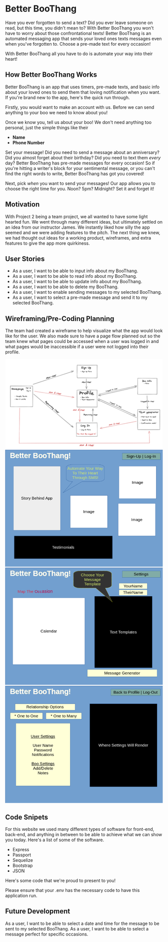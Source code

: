 # Better BooThang
Have you ever forgotten to send a text? Did you ever leave someone on read, but this time, you didn't mean to? With Better BooThang you won't have to worry about those confrontational texts! Better BooThang is an automated messaging app that sends your loved ones texts messages even when you've forgotten to. Choose a pre-made text for every occasion!

<!-- Commented out for Feasibilty Check -->
<!-- - Birthdays
- Anniversaries
- Holidays
- Everyday
- And so many more! -->

With Better BooThang all you have to do is automate your way into their heart!

## How Better BooThang Works
Better BooThang is an app that uses timers, pre-made texts, and basic info about your loved ones to send them that loving notification when you want. If you're brand new to the app, here's the quick run through.

Firstly, you would want to make an account with us. Before we can send anything to your boo we need to know about you!

Once we know you, tell us about your boo! We don't need anything too personal, just the simple things like their 
- **Name**
- **Phone Number**
<!-- Commented Out until we reach a soft MVP -->
<!-- - Birthday
- The day you two said "okay" to dating each other -->

Set your message! Did you need to send a message about an anniversary? Did you almost forget about their birthday? Did you need to text them *every* day? Better BooThang has pre-made messages for every occasion! So if you're hitting a writer's block for your sentimental message, or you can't find the right words to write, Better BooThang has got you covered!

Next, pick *when* you want to send your messages! Our app allows you to choose the right time for you. Noon? 5pm? Midnight? Set it and forget it!
<!-- Save specificity for AFTER MVP (Feasibility Check) -->
<!-- - A specific date of the year
- A special day of the month
- A certain day of the week
- Every single day. -->



## Motivation
With Project 2 being a team project, we all wanted to have some light hearted fun. We went through many different ideas, but ultimately settled on an idea from our instructor James. We instantly liked how silly the app seemed and we were adding features to the pitch. The next thing we knew, we had thought out ideas for a working product, wireframes, and extra features to give the app more quirkiness.

## User Stories
- As a user, I want to be able to input info about my BooThang.
- As a user, I want to be able to read info about my BooThang.
- As a user, I want to be able to update info about my BooThang.
- As a user, I want to be able to delete my BooThang.
- As a user, I want to enable sending messages to my selected BooThang.
- As a user, I want to select a pre-made message and send it to my selected BooThang.

## Wireframing/Pre-Coding Planning
The team had created a wireframe to help visualize what the app would look like for the user. We also made sure to have a page flow planned out so the team knew what pages could be accessed when a user was logged in and what pages would be inaccessible if a user were not logged into their profile.

![PageFlow](public/images/PageFlow.png)
![HomePage](public/images/BBTHome.png)
![MessagesPage](public/images/BBTMessages.png)
![Profile](public/images/BBTProfile.png)

## Code Snipets
For this website we used many different types of software for front-end, back-end, and anything in between to be able to achieve what we can show you today. Here's a list of some of the software.
- Express
- Passport
- Sequelize
- Bootstrap
- JSON

Here's some code that we're proud to present to you!

Please ensure that your .env has the necessary code to have this application run.

## Future Development
As a user, I want to be able to select a date and time for the message to be sent to my selected BooThang.
As a user, I want to be able to select a message perfect for specific occasions.